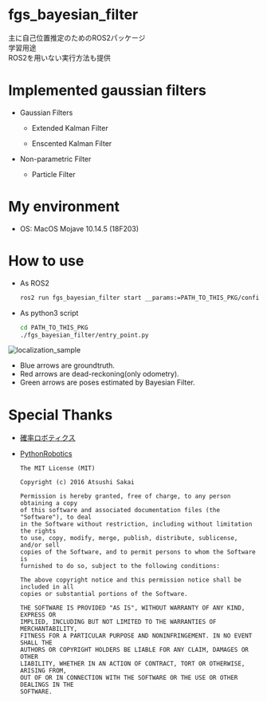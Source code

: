 # fgs_bayesian_filter

主に自己位置推定のためのROS2パッケージ  
学習用途  
ROS2を用いない実行方法も提供

# Implemented gaussian filters

- Gaussian Filters

  - Extended Kalman Filter

  - Enscented Kalman Filter

- Non-parametric Filter

  - Particle Filter

# My environment

- OS: MacOS Mojave 10.14.5 (18F203)

# How to use

- As ROS2

  ```bash
  ros2 run fgs_bayesian_filter start __params:=PATH_TO_THIS_PKG/config/bayesian_filter.yaml
  ```

- As python3 script

  ```bash
  cd PATH_TO_THIS_PKG
  ./fgs_bayesian_filter/entry_point.py
  ```

![localization_sample](https://github.com/fugashy/fgs_bayesian_filter/blob/doc/images/localization_sample.png)

- Blue arrows are groundtruth.
- Red arrows are dead-reckoning(only odometry).
- Green arrows are poses estimated by Bayesian Filter.

# Special Thanks

- [確率ロボティクス](https://book.mynavi.jp/ec/products/detail/id=37337)

- [PythonRobotics](https://github.com/AtsushiSakai/PythonRobotics)

  ```
  The MIT License (MIT)

  Copyright (c) 2016 Atsushi Sakai

  Permission is hereby granted, free of charge, to any person obtaining a copy
  of this software and associated documentation files (the "Software"), to deal
  in the Software without restriction, including without limitation the rights
  to use, copy, modify, merge, publish, distribute, sublicense, and/or sell
  copies of the Software, and to permit persons to whom the Software is
  furnished to do so, subject to the following conditions:

  The above copyright notice and this permission notice shall be included in all
  copies or substantial portions of the Software.

  THE SOFTWARE IS PROVIDED "AS IS", WITHOUT WARRANTY OF ANY KIND, EXPRESS OR
  IMPLIED, INCLUDING BUT NOT LIMITED TO THE WARRANTIES OF MERCHANTABILITY,
  FITNESS FOR A PARTICULAR PURPOSE AND NONINFRINGEMENT. IN NO EVENT SHALL THE
  AUTHORS OR COPYRIGHT HOLDERS BE LIABLE FOR ANY CLAIM, DAMAGES OR OTHER
  LIABILITY, WHETHER IN AN ACTION OF CONTRACT, TORT OR OTHERWISE, ARISING FROM,
  OUT OF OR IN CONNECTION WITH THE SOFTWARE OR THE USE OR OTHER DEALINGS IN THE
  SOFTWARE.
  ```

